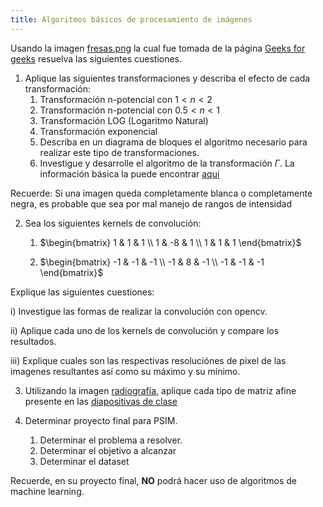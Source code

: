 ```yaml
---
title: Algoritmos básicos de procesamiento de imágenes
---
```






Usando la imagen [fresas.png](../../recursos/imagenes/Presentaciones/PSIM/imagen_fresas.png) la cual fue tomada de la página [Geeks for geeks](https://www.geeksforgeeks.org/matlab-intensity-transformation-operations-on-images/) resuelva las siguientes cuestiones.

1. Aplique las siguientes transformaciones y describa el efecto de cada transformación:
   1. Transformación n-potencial con $1<n<2$
   2. Transformación n-potencial con $0.5<n<1$
   3. Transformación LOG (Logaritmo Natural)
   4. Transformación exponencial
   5. Describa en un diagrama de bloques el algoritmo necesario para realizar este tipo de transformaciones.
   6. Investigue y desarrolle el algoritmo de la transformación $\Gamma$. La información básica la puede encontrar [aqui](https://pablocaicedor.github.io/presentaciones/PSIM/Lect005_Imag_Proc_001.html#/basic-mathematic---pixel-intensity-2)

Recuerde: Si una imagen queda completamente blanca o completamente negra, es probable que sea por mal manejo de rangos de intensidad

2. Sea los siguientes kernels de convolución:
   1. $\begin{bmatrix}
1 & 1 & 1 \\
1 & -8 & 1 \\
1 & 1 & 1 
\end{bmatrix}$

   2. $\begin{bmatrix}
-1 & -1 & -1 \\
-1 & 8 & -1 \\
-1 & -1 & -1 
\end{bmatrix}$  

Explique las siguientes cuestiones:

   i) Investigue las formas de realizar la convolución con opencv.
   
   ii) Aplique cada uno de los kernels de convolución y compare los resultados.
   
   iii) Explique cuales son las respectivas resoluciónes de pixel de las imagenes resultantes así como su máximo y su mínimo.

3. Utilizando la imagen [radiografía](../../recursos/imagenes/Presentaciones/PSIM/female-chest-x-ray.jpg), aplique cada tipo de matriz afine presente en las [diapositivas de clase](https://pablocaicedor.github.io/presentaciones/PSIM/Lect005_Imag_Proc_001.html#/neighborhood-operations-5) 

4. Determinar proyecto final para PSIM.
   1. Determinar el problema a resolver.
   2. Determinar el objetivo a alcanzar
   3. Determinar el dataset
   
Recuerde, en su proyecto final,  **NO** podrá hacer uso de algoritmos de machine learning.


